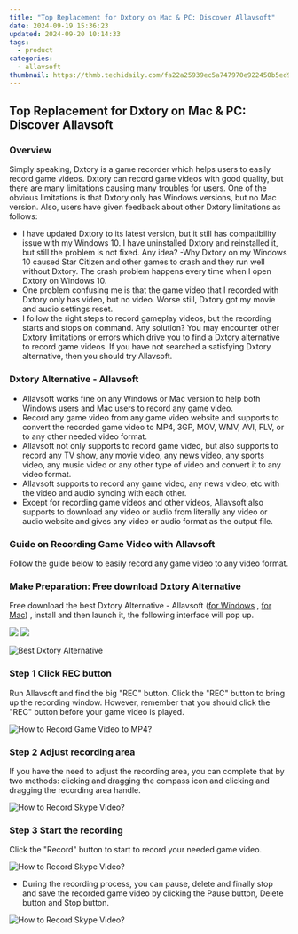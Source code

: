 ```yaml
---
title: "Top Replacement for Dxtory on Mac & PC: Discover Allavsoft"
date: 2024-09-19 15:36:23
updated: 2024-09-20 10:14:33
tags:
  - product
categories:
  - allavsoft
thumbnail: https://thmb.techidaily.com/fa22a25939ec5a747970e922450b5ed9de98bf9e7d068192b7f160e6562e70f2.jpg
---
```


## Top Replacement for Dxtory on Mac & PC: Discover Allavsoft

### Overview

Simply speaking, Dxtory is a game recorder which helps users to easily record game videos. Dxtory can record game videos with good quality, but there are many limitations causing many troubles for users. One of the obvious limitations is that Dxtory only has Windows versions, but no Mac version. Also, users have given feedback about other Dxtory limitations as follows:

* I have updated Dxtory to its latest version, but it still has compatibility issue with my Windows 10\. I have uninstalled Dxtory and reinstalled it, but still the problem is not fixed. Any idea? -Why Dxtory on my Windows 10 caused Star Citizen and other games to crash and they run well without Dxtory. The crash problem happens every time when I open Dxtory on Windows 10.
* One problem confusing me is that the game video that I recorded with Dxtory only has video, but no video. Worse still, Dxtory got my movie and audio settings reset.
* I follow the right steps to record gameplay videos, but the recording starts and stops on command. Any solution? You may encounter other Dxtory limitations or errors which drive you to find a Dxtory alternative to record game videos. If you have not searched a satisfying Dxtory alternative, then you should try Allavsoft.

### Dxtory Alternative - Allavsoft

* Allavsoft works fine on any Windows or Mac version to help both Windows users and Mac users to record any game video.
* Record any game video from any game video website and supports to convert the recorded game video to MP4, 3GP, MOV, WMV, AVI, FLV, or to any other needed video format.
* Allavsoft not only supports to record game video, but also supports to record any TV show, any movie video, any news video, any sports video, any music video or any other type of video and convert it to any video format.
* Allavsoft supports to record any game video, any news video, etc with the video and audio syncing with each other.
* Except for recording game videos and other videos, Allavsoft also supports to download any video or audio from literally any video or audio website and gives any video or audio format as the output file.

### Guide on Recording Game Video with Allavsoft

Follow the guide below to easily record any game video to any video format.

### Make Preparation: Free download Dxtory Alternative

Free download the best Dxtory Alternative - Allavsoft ([for Windows](https://tools.techidaily.com/allavsoft/products/) , [for Mac](https://tools.techidaily.com/allavsoft/products/)) , install and then launch it, the following interface will pop up.

[![](https://www.allavsoft.com/how-to/../images/how-to/free-download-win.jpg)](https://tools.techidaily.com/allavsoft/products/) [![](https://www.allavsoft.com/how-to/../images/how-to/free-download-mac.jpg)](https://tools.techidaily.com/allavsoft/products/)

![Best Dxtory Alternative](https://www.allavsoft.com/how-to/../images/allavsoft/screen-shot-600.jpg)

### Step 1 Click REC button

Run Allavsoft and find the big "REC" button. Click the "REC" button to bring up the recording window. However, remember that you should click the "REC" button before your game video is played.

![How to Record Game Video to MP4?](https://www.allavsoft.com/how-to/../images/how-to/record-skype-video-calls/click-rec-to-record-videos.jpg)

### Step 2 Adjust recording area

If you have the need to adjust the recording area, you can complete that by two methods: clicking and dragging the compass icon and clicking and dragging the recording area handle.

![How to Record Skype Video?](https://www.allavsoft.com/how-to/../images/how-to/record-skype-video-calls/move-adjust-the-recording-frame.jpg)

### Step 3 Start the recording

Click the "Record" button to start to record your needed game video.

![How to Record Skype Video?](https://www.allavsoft.com/how-to/../images/how-to/record-skype-video-calls/click-REC.jpg)

* During the recording process, you can pause, delete and finally stop and save the recorded game video by clicking the Pause button, Delete button and Stop button.

![How to Record Skype Video?](https://www.allavsoft.com/how-to/../images/how-to/record-skype-video-calls/click-stop-save-to-finish-recording.jpg)

<ins class="adsbygoogle"
     style="display:block"
     data-ad-format="autorelaxed"
     data-ad-client="ca-pub-7571918770474297"
     data-ad-slot="1223367746"></ins>



<ins class="adsbygoogle"
     style="display:block"
     data-ad-client="ca-pub-7571918770474297"
     data-ad-slot="8358498916"
     data-ad-format="auto"
     data-full-width-responsive="true"></ins>
